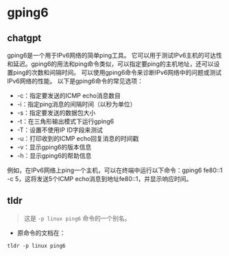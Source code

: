 # gping6 
## chatgpt 
gping6是一个用于IPv6网络的简单ping工具。 它可以用于测试IPv6主机的可达性和延迟。gping6的用法和ping命令类似，可以指定要ping的主机地址，还可以设置ping的次数和间隔时间。 可以使用gping6命令来诊断IPv6网络中的问题或测试IPv6网络的性能。 以下是gping6命令的常见选项：

- -c：指定要发送的ICMP echo消息数目
- -i：指定ping消息的间隔时间（以秒为单位）
- -s：指定要发送的数据包大小
- -t：在三角形输出模式下运行gping6
- -T：设置不使用IP ID字段来测试
- -u：打印收到的ICMP echo回复消息的时间戳
- -v：显示gping6的版本信息
- -h：显示gping6的帮助信息

例如，在IPv6网络上ping一个主机，可以在终端中运行以下命令：gping6 fe80::1 -c 5，这将发送5个ICMP echo消息到地址fe80::1，并显示响应时间。 

## tldr 
 
> 这是 `-p linux ping6` 命令的一个别名。

- 原命令的文档在：

`tldr -p linux ping6`

